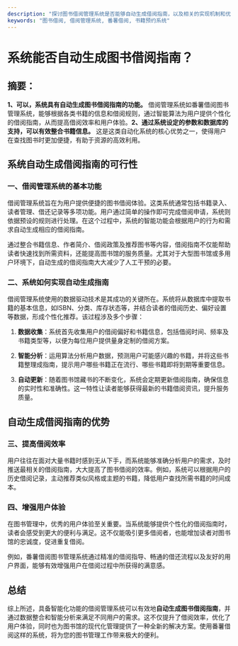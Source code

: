 ```yaml
---
description: "探讨图书借阅管理系统是否能够自动生成借阅指南，以及相关的实现机制和优势。适合图书馆、学校及企业等场景的用户。"
keywords: "图书借阅, 借阅管理系统, 番薯借阅, 书籍预约系统"
---
```

# 系统能否自动生成图书借阅指南？

## 摘要：

**1、可以，系统具有自动生成图书借阅指南的功能。** 借阅管理系统如番薯借阅图书管理系统，能够根据各类书籍的信息和借阅规则，通过智能算法为用户提供个性化的借阅指南，从而提高借阅效率和用户体验。**2、通过系统设定的参数和数据库的支持，可以有效整合书籍信息。** 这是这类自动化系统的核心优势之一，使得用户在查找图书时更加便捷，有助于资源的高效利用。

## 系统自动生成借阅指南的可行性

### 一、借阅管理系统的基本功能

借阅管理系统旨在为用户提供便捷的图书借阅体验。这类系统通常包括书籍录入、读者管理、借还记录等多项功能。用户通过简单的操作即可完成借阅申请，系统则依据预设的规则进行处理。在这个过程中，系统的智能功能会根据用户的行为和需求自动生成相应的借阅指南。

通过整合书籍信息、作者简介、借阅政策及推荐图书等内容，借阅指南不仅能帮助读者快速找到所需资料，还能提高图书馆的服务质量。尤其对于大型图书馆或多用户环境下，自动生成的借阅指南大大减少了人工干预的必要。

### 二、系统如何实现自动生成指南

借阅管理系统使用的数据驱动技术是其成功的关键所在。系统将从数据库中提取书籍的基本信息，如ISBN、分类、库存状态等，并结合读者的借阅历史、偏好设置等数据，形成个性化推荐。该过程涉及多个步骤：

1. **数据收集**：系统首先收集用户的借阅偏好和书籍信息，包括借阅时间、频率及书籍类型等，以便为每位用户提供量身定制的借阅方案。
   
2. **智能分析**：运用算法分析用户数据，预测用户可能感兴趣的书籍，并将这些书籍整理成指南，提示用户哪些书籍正在流行、哪些书籍即将到期等重要信息。

3. **自动更新**：随着图书馆藏书的不断变化，系统会定期更新借阅指南，确保信息的实时性和准确性。这一特性让读者能够获得最新的书籍借阅资讯，提升服务质量。

## 自动生成借阅指南的优势

### 三、提高借阅效率

用户往往在面对大量书籍时感到无从下手，而系统能够准确分析用户的需求，及时推送最相关的借阅指南，大大提高了图书借阅的效率。例如，系统可以根据用户的历史借阅记录，主动推荐类似风格或主题的书籍，降低用户查找所需书籍的时间成本。

### 四、增强用户体验

在图书管理中，优秀的用户体验至关重要。当系统能够提供个性化的借阅指南时，读者会感受到更大的便利与满足。这不仅能吸引更多借阅者，也能增加读者对图书馆的忠诚度，促进重复借阅。

例如，番薯借阅图书管理系统通过精准的借阅指导、畅通的借还流程以及友好的用户界面，能够有效增强用户在借阅过程中所获得的满意感。

## 总结

综上所述，具备智能化功能的借阅管理系统可以有效地**自动生成图书借阅指南**，并通过数据整合和智能分析来满足不同用户的需求。这不仅提升了借阅效率，优化了用户体验，同时也为图书馆的现代化管理提供了一种全新的解决方案。使用番薯借阅这样的系统，将为您的图书管理工作带来极大的便利。
